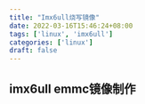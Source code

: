 ```yaml
---
title: "Imx6ull烧写镜像"
date: 2022-03-16T15:46:24+08:00
tags: ['linux', 'imx6ull']
categories: ['linux']
draft: false
---
```


## imx6ull emmc镜像制作


